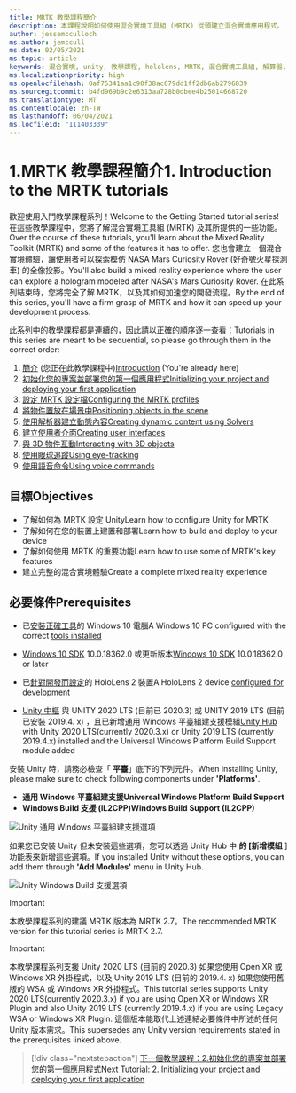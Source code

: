 ```yaml
---
title: MRTK 教學課程簡介
description: 本課程說明如何使用混合實境工具組 (MRTK) 從頭建立混合實境應用程式。
author: jessemcculloch
ms.author: jemccull
ms.date: 02/05/2021
ms.topic: article
keywords: 混合實境, unity, 教學課程, hololens, MRTK, 混合實境工具組, 解算器, 眼球追蹤, 語音命令
ms.localizationpriority: high
ms.openlocfilehash: 0af75341aa1c90f38ac679dd1ff2db6ab2796839
ms.sourcegitcommit: b4fd969b9c2e6313aa728b0dbee4b25014668720
ms.translationtype: MT
ms.contentlocale: zh-TW
ms.lasthandoff: 06/04/2021
ms.locfileid: "111403339"
---
```

# <a name="1-introduction-to-the-mrtk-tutorials"></a><span data-ttu-id="b4bb4-104">1.MRTK 教學課程簡介</span><span class="sxs-lookup"><span data-stu-id="b4bb4-104">1. Introduction to the MRTK tutorials</span></span>

<span data-ttu-id="b4bb4-105">歡迎使用入門教學課程系列！</span><span class="sxs-lookup"><span data-stu-id="b4bb4-105">Welcome to the Getting Started tutorial series!</span></span> <span data-ttu-id="b4bb4-106">在這些教學課程中，您將了解混合實境工具組 (MRTK) 及其所提供的一些功能。</span><span class="sxs-lookup"><span data-stu-id="b4bb4-106">Over the course of these tutorials, you'll learn about the Mixed Reality Toolkit (MRTK) and some of the features it has to offer.</span></span> <span data-ttu-id="b4bb4-107">您也會建立一個混合實境體驗，讓使用者可以探索模仿 NASA Mars Curiosity Rover (好奇號火星探測車) 的全像投影。</span><span class="sxs-lookup"><span data-stu-id="b4bb4-107">You'll also build a mixed reality experience where the user can explore a hologram modeled after NASA's Mars Curiosity Rover.</span></span> <span data-ttu-id="b4bb4-108">在此系列結束時，您將完全了解 MRTK，以及其如何加速您的開發流程。</span><span class="sxs-lookup"><span data-stu-id="b4bb4-108">By the end of this series, you'll have a firm grasp of MRTK and how it can speed up your development process.</span></span>

<span data-ttu-id="b4bb4-109">此系列中的教學課程都是連續的，因此請以正確的順序逐一查看：</span><span class="sxs-lookup"><span data-stu-id="b4bb4-109">Tutorials in this series are meant to be sequential, so please go through them in the correct order:</span></span>

1. <span data-ttu-id="b4bb4-110">[簡介](mr-learning-base-01.md) (您正在此教學課程中)</span><span class="sxs-lookup"><span data-stu-id="b4bb4-110">[Introduction](mr-learning-base-01.md) (You're already here)</span></span>
2. [<span data-ttu-id="b4bb4-111">初始化您的專案並部署您的第一個應用程式</span><span class="sxs-lookup"><span data-stu-id="b4bb4-111">Initializing your project and deploying your first application</span></span>](mr-learning-base-02.md)
3. [<span data-ttu-id="b4bb4-112">設定 MRTK 設定檔</span><span class="sxs-lookup"><span data-stu-id="b4bb4-112">Configuring the MRTK profiles</span></span>](mr-learning-base-03.md)
4. [<span data-ttu-id="b4bb4-113">將物件置放在場景中</span><span class="sxs-lookup"><span data-stu-id="b4bb4-113">Positioning objects in the scene</span></span>](mr-learning-base-04.md)
5. [<span data-ttu-id="b4bb4-114">使用解析器建立動態內容</span><span class="sxs-lookup"><span data-stu-id="b4bb4-114">Creating dynamic content using Solvers</span></span>](mr-learning-base-05.md)
6. [<span data-ttu-id="b4bb4-115">建立使用者介面</span><span class="sxs-lookup"><span data-stu-id="b4bb4-115">Creating user interfaces</span></span>](mr-learning-base-06.md)
7. [<span data-ttu-id="b4bb4-116">與 3D 物件互動</span><span class="sxs-lookup"><span data-stu-id="b4bb4-116">Interacting with 3D objects</span></span>](mr-learning-base-07.md)
8. [<span data-ttu-id="b4bb4-117">使用眼球追蹤</span><span class="sxs-lookup"><span data-stu-id="b4bb4-117">Using eye-tracking</span></span>](mr-learning-base-08.md)
9. [<span data-ttu-id="b4bb4-118">使用語音命令</span><span class="sxs-lookup"><span data-stu-id="b4bb4-118">Using voice commands</span></span>](mr-learning-base-09.md)

## <a name="objectives"></a><span data-ttu-id="b4bb4-119">目標</span><span class="sxs-lookup"><span data-stu-id="b4bb4-119">Objectives</span></span>

* <span data-ttu-id="b4bb4-120">了解如何為 MRTK 設定 Unity</span><span class="sxs-lookup"><span data-stu-id="b4bb4-120">Learn how to configure Unity for MRTK</span></span>
* <span data-ttu-id="b4bb4-121">了解如何在您的裝置上建置和部署</span><span class="sxs-lookup"><span data-stu-id="b4bb4-121">Learn how to build and deploy to your device</span></span>
* <span data-ttu-id="b4bb4-122">了解如何使用 MRTK 的重要功能</span><span class="sxs-lookup"><span data-stu-id="b4bb4-122">Learn how to use some of MRTK's key features</span></span>
* <span data-ttu-id="b4bb4-123">建立完整的混合實境體驗</span><span class="sxs-lookup"><span data-stu-id="b4bb4-123">Create a complete mixed reality experience</span></span>

## <a name="prerequisites"></a><span data-ttu-id="b4bb4-124">必要條件</span><span class="sxs-lookup"><span data-stu-id="b4bb4-124">Prerequisites</span></span>

* <span data-ttu-id="b4bb4-125">已[安裝正確工具](../../install-the-tools.md)的 Windows 10 電腦</span><span class="sxs-lookup"><span data-stu-id="b4bb4-125">A Windows 10 PC configured with the correct [tools installed](../../install-the-tools.md)</span></span>
* <span data-ttu-id="b4bb4-126">[Windows 10 SDK](https://developer.microsoft.com/windows/downloads/windows-10-sdk/) 10.0.18362.0 或更新版本</span><span class="sxs-lookup"><span data-stu-id="b4bb4-126">[Windows 10 SDK](https://developer.microsoft.com/windows/downloads/windows-10-sdk/) 10.0.18362.0 or later</span></span>
* <span data-ttu-id="b4bb4-127">已[針對開發而設定](../../platform-capabilities-and-apis/using-visual-studio.md#enabling-developer-mode)的 HoloLens 2 裝置</span><span class="sxs-lookup"><span data-stu-id="b4bb4-127">A HoloLens 2 device [configured for development](../../platform-capabilities-and-apis/using-visual-studio.md#enabling-developer-mode)</span></span>

* <span data-ttu-id="b4bb4-128"><a href="https://docs.unity3d.com/Manual/GettingStartedInstallingHub.html" target="_blank">Unity 中樞</a> 與 UNITY 2020 LTS (目前已 2020.3) 或 UNITY 2019 LTS (目前已安裝 2019.4. x) ，且已新增通用 Windows 平臺組建支援模組</span><span class="sxs-lookup"><span data-stu-id="b4bb4-128"><a href="https://docs.unity3d.com/Manual/GettingStartedInstallingHub.html" target="_blank">Unity Hub</a> with Unity 2020 LTS(currently 2020.3.x) or Unity 2019 LTS (currently 2019.4.x)  installed and the Universal Windows Platform Build Support module added</span></span>

<span data-ttu-id="b4bb4-129">安裝 Unity 時，請務必檢查「 **平臺**」底下的下列元件。</span><span class="sxs-lookup"><span data-stu-id="b4bb4-129">When installing Unity, please make sure to check following components under **'Platforms'**.</span></span>

* <span data-ttu-id="b4bb4-130">**通用 Windows 平臺組建支援**</span><span class="sxs-lookup"><span data-stu-id="b4bb4-130">**Universal Windows Platform Build Support**</span></span>
* <span data-ttu-id="b4bb4-131">**Windows Build 支援 (IL2CPP)**</span><span class="sxs-lookup"><span data-stu-id="b4bb4-131">**Windows Build Support (IL2CPP)**</span></span>

![Unity 通用 Windows 平臺組建支援選項](../../../develop/images/Unity_Install_Option_UWP.png)

<span data-ttu-id="b4bb4-133">如果您已安裝 Unity 但未安裝這些選項，您可以透過 Unity Hub 中 **的 [新增模組** ] 功能表來新增這些選項。</span><span class="sxs-lookup"><span data-stu-id="b4bb4-133">If you installed Unity without these options, you can add them through **'Add Modules'** menu in Unity Hub.</span></span>

![Unity Windows Build 支援選項](../../../develop/images/Unity_Install_Option_UWP2.png)

> [!Important]
> <span data-ttu-id="b4bb4-135">本教學課程系列的建議 MRTK 版本為 MRTK 2.7。</span><span class="sxs-lookup"><span data-stu-id="b4bb4-135">The recommended MRTK version for this tutorial series is MRTK 2.7.</span></span>

> [!Important]
> <span data-ttu-id="b4bb4-136">本教學課程系列支援 Unity 2020 LTS (目前的 2020.3) 如果您使用 Open XR 或 Windows XR 外掛程式，以及 Unity 2019 LTS (目前的 2019.4. x) 如果您使用舊版的 WSA 或 Windows XR 外掛程式。</span><span class="sxs-lookup"><span data-stu-id="b4bb4-136">This tutorial series supports Unity 2020 LTS(currently 2020.3.x) if you are using Open XR or Windows XR Plugin and also Unity 2019 LTS (currently 2019.4.x) if you are using Legacy WSA or Windows XR Plugin.</span></span> <span data-ttu-id="b4bb4-137">這個版本能取代上述連結必要條件中所述的任何 Unity 版本需求。</span><span class="sxs-lookup"><span data-stu-id="b4bb4-137">This supersedes any Unity version requirements stated in the prerequisites linked above.</span></span>

> [!div class="nextstepaction"]
> [<span data-ttu-id="b4bb4-138">下一個教學課程：2.初始化您的專案並部署您的第一個應用程式</span><span class="sxs-lookup"><span data-stu-id="b4bb4-138">Next Tutorial: 2. Initializing your project and deploying your first application</span></span>](mr-learning-base-02.md)
